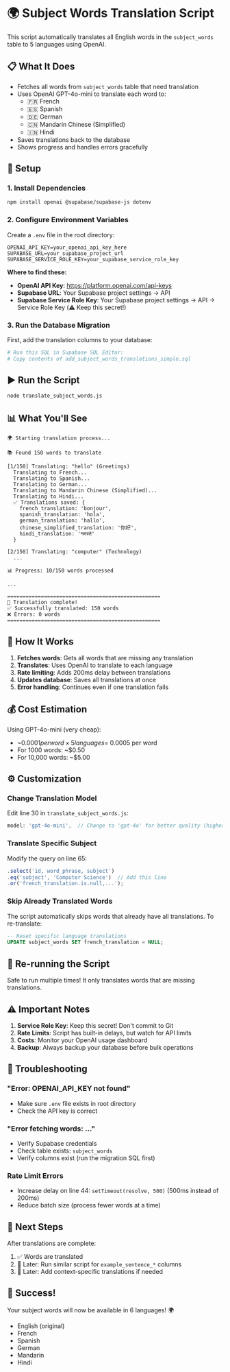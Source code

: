 # 🌍 Subject Words Translation Script

This script automatically translates all English words in the `subject_words` table to 5 languages using OpenAI.

## 📋 **What It Does**

- Fetches all words from `subject_words` table that need translation
- Uses OpenAI GPT-4o-mini to translate each word to:
  - 🇫🇷 French
  - 🇪🇸 Spanish
  - 🇩🇪 German
  - 🇨🇳 Mandarin Chinese (Simplified)
  - 🇮🇳 Hindi
- Saves translations back to the database
- Shows progress and handles errors gracefully

## 🚀 **Setup**

### **1. Install Dependencies**

```bash
npm install openai @supabase/supabase-js dotenv
```

### **2. Configure Environment Variables**

Create a `.env` file in the root directory:

```env
OPENAI_API_KEY=your_openai_api_key_here
SUPABASE_URL=your_supabase_project_url
SUPABASE_SERVICE_ROLE_KEY=your_supabase_service_role_key
```

**Where to find these:**
- **OpenAI API Key**: https://platform.openai.com/api-keys
- **Supabase URL**: Your Supabase project settings → API
- **Supabase Service Role Key**: Your Supabase project settings → API → Service Role Key (⚠️ Keep this secret!)

### **3. Run the Database Migration**

First, add the translation columns to your database:

```bash
# Run this SQL in Supabase SQL Editor:
# Copy contents of add_subject_words_translations_simple.sql
```

## ▶️ **Run the Script**

```bash
node translate_subject_words.js
```

## 📊 **What You'll See**

```
🌍 Starting translation process...

📚 Found 150 words to translate

[1/150] Translating: "hello" (Greetings)
  Translating to French...
  Translating to Spanish...
  Translating to German...
  Translating to Mandarin Chinese (Simplified)...
  Translating to Hindi...
  ✅ Translations saved: {
    french_translation: 'bonjour',
    spanish_translation: 'hola',
    german_translation: 'hallo',
    chinese_simplified_translation: '你好',
    hindi_translation: 'नमस्ते'
  }

[2/150] Translating: "computer" (Technology)
  ...

📊 Progress: 10/150 words processed

...

==================================================
🎉 Translation complete!
✅ Successfully translated: 150 words
❌ Errors: 0 words
==================================================
```

## 🔧 **How It Works**

1. **Fetches words**: Gets all words that are missing any translation
2. **Translates**: Uses OpenAI to translate to each language
3. **Rate limiting**: Adds 200ms delay between translations
4. **Updates database**: Saves all translations at once
5. **Error handling**: Continues even if one translation fails

## 💰 **Cost Estimation**

Using GPT-4o-mini (very cheap):
- ~$0.0001 per word × 5 languages = ~$0.0005 per word
- For 1000 words: ~$0.50
- For 10,000 words: ~$5.00

## ⚙️ **Customization**

### **Change Translation Model**

Edit line 30 in `translate_subject_words.js`:

```javascript
model: 'gpt-4o-mini',  // Change to 'gpt-4o' for better quality (higher cost)
```

### **Translate Specific Subject**

Modify the query on line 65:

```javascript
.select('id, word_phrase, subject')
.eq('subject', 'Computer Science')  // Add this line
.or('french_translation.is.null,...');
```

### **Skip Already Translated Words**

The script automatically skips words that already have all translations. To re-translate:

```sql
-- Reset specific language translations
UPDATE subject_words SET french_translation = NULL;
```

## 🔄 **Re-running the Script**

Safe to run multiple times! It only translates words that are missing translations.

## ⚠️ **Important Notes**

1. **Service Role Key**: Keep this secret! Don't commit to Git
2. **Rate Limits**: Script has built-in delays, but watch for API limits
3. **Costs**: Monitor your OpenAI usage dashboard
4. **Backup**: Always backup your database before bulk operations

## 🐛 **Troubleshooting**

### **"Error: OPENAI_API_KEY not found"**
- Make sure `.env` file exists in root directory
- Check the API key is correct

### **"Error fetching words: ..."**
- Verify Supabase credentials
- Check table exists: `subject_words`
- Verify columns exist (run the migration SQL first)

### **Rate Limit Errors**
- Increase delay on line 44: `setTimeout(resolve, 500)` (500ms instead of 200ms)
- Reduce batch size (process fewer words at a time)

## 📝 **Next Steps**

After translations are complete:
1. ✅ Words are translated
2. 🔄 Later: Run similar script for `example_sentence_*` columns
3. 🎨 Later: Add context-specific translations if needed

## 🎉 **Success!**

Your subject words will now be available in 6 languages! 🌍

- English (original)
- French
- Spanish
- German
- Mandarin
- Hindi

